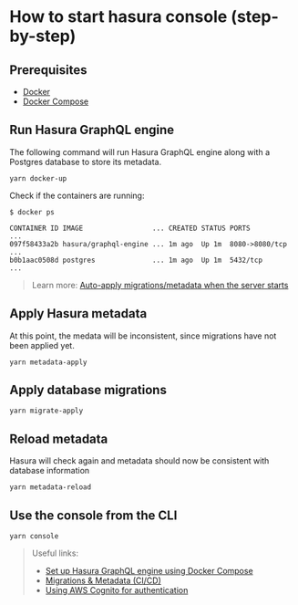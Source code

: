 # How to start hasura console (step-by-step)

## Prerequisites

- [Docker](https://docs.docker.com/install/)
- [Docker Compose](https://docs.docker.com/compose/install/)

## Run Hasura GraphQL engine

The following command will run Hasura GraphQL engine along with a Postgres database to store its metadata.

```
yarn docker-up
```

Check if the containers are running:

```
$ docker ps

CONTAINER ID IMAGE                 ... CREATED STATUS PORTS          ...
097f58433a2b hasura/graphql-engine ... 1m ago  Up 1m  8080->8080/tcp ...
b0b1aac0508d postgres              ... 1m ago  Up 1m  5432/tcp       ...
```

> Learn more: [Auto-apply migrations/metadata when the server starts](https://hasura.io/docs/latest/graphql/core/migrations/advanced/auto-apply-migrations.html)

## Apply Hasura metadata

At this point, the medata will be inconsistent, since migrations have not been applied yet.

```
yarn metadata-apply
```

## Apply database migrations

```
yarn migrate-apply
```

## Reload metadata

Hasura will check again and metadata should now be consistent with database information

```
yarn metadata-reload
```

## Use the console from the CLI

```
yarn console
```

> Useful links:
>
> - [Set up Hasura GraphQL engine using Docker Compose](https://hasura.io/docs/latest/graphql/core/getting-started/docker-simple.html#docker-simple)
> - [Migrations & Metadata (CI/CD)](https://hasura.io/docs/latest/graphql/core/migrations/index.html)
> - [Using AWS Cognito for authentication](https://hasura.io/docs/latest/graphql/core/guides/integrations/aws-cognito.html)
